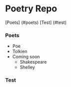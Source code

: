 # Poetry Repo

[Poets] (#poets)
[Test] (#test)

### Poets
* Poe
* Tolkien
* Coming soon
  * Shakespeare
  * Shelley


### Test
